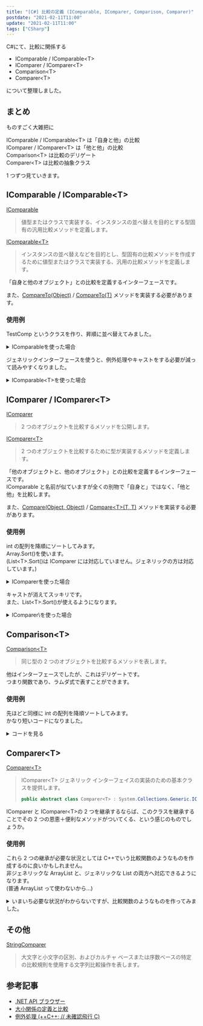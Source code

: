 ```yaml
---
title: "[C#] 比較の定義 (IComparable, IComparer, Comparison, Comparer)"
postdate: "2021-02-11T11:00"
update: "2021-02-11T11:00"
tags: ["CSharp"]
---
```


<!-- textlint-disable ja-technical-writing/ja-no-mixed-period -->

C#にて、比較に関係する

<!-- textlint-enable ja-technical-writing/ja-no-mixed-period -->

- IComparable / IComparable\<T\>
- IComparer / IComparer\<T\>
- Comparison\<T\>
- Comparer\<T\>

について整理しました。

## まとめ

<!-- textlint-disable ja-technical-writing/ja-no-mixed-period  -->

ものすごく大雑把に

IComparable / IComparable\<T\> は「自身と他」の比較  
IComparer / IComparer\<T\> は「他と他」の比較  
Comparison\<T\> は比較のデリゲート  
Comparer\<T\> は比較の抽象クラス

<!-- textlint-enable ja-technical-writing/ja-no-mixed-period -->

1 つずつ見ていきます。

## IComparable / IComparable\<T\>

[IComparable](https://docs.microsoft.com/ja-jp/dotnet/api/system.icomparable?view=net-5.0)

> 値型またはクラスで実装する、インスタンスの並べ替えを目的とする型固有の汎用比較メソッドを定義します。

[IComparable\<T\>](https://docs.microsoft.com/ja-jp/dotnet/api/system.icomparable-1?view=net-5.0)

> インスタンスの並べ替えなどを目的とし、型固有の比較メソッドを作成するために値型またはクラスで実装する、汎用の比較メソッドを定義します。

「自身と他のオブジェクト」との比較を定義するインターフェースです。

また、[CompareTo(Object)](https://docs.microsoft.com/ja-jp/dotnet/api/system.icomparable.compareto?view=net-5.0) / [CompareTo(T)](https://docs.microsoft.com/ja-jp/dotnet/api/system.icomparable-1.compareto?view=net-5.0) メソッドを実装する必要があります。

### 使用例

TestComp というクラスを作り、昇順に並べ替えてみました。

<details>
  <summary>IComparableを使った場合</summary>

```cs
public class Program {
    public static void Main() {
        var t = new List<TestComp>() {
            new TestComp(10), new TestComp(1), new TestComp(5)
        };
        t.Sort();
        foreach(var x in t) Console.Write(x.x + " "); //<-  1 5 10
        Console.WriteLine();
    }
}

class TestComp : IComparable {
    public int x;
    public TestComp(int x) {
        this.x = x;
    }

    public int CompareTo(object obj) {
        if(obj == null) throw new ArgumentNullException();
        if(!(obj is TestComp)) throw new ArgumentException();

        var val = obj as TestComp;
        return this.x - val.x;
    }
}
```

</details>

ジェネリックインターフェースを使うと、例外処理やキャストをする必要が減って読みやすくなりました。

<details>
  <summary>IComparable&lt;T&gt;を使った場合</summary>

```cs
public class Program {
    public static void Main() {
        var t = new List<TestComp>() {
            new TestComp(10), new TestComp(1), new TestComp(5)
        };
        t.Sort();
        foreach(var x in t) Console.Write(x.x + " "); //<-  1 5 10
        Console.WriteLine();
    }
}

class TestComp : IComparable<TestComp> {
    public int x;
    public TestComp(int x) {
        this.x = x;
    }

    public int CompareTo(TestComp other) {
        if(other == null) throw new ArgumentNullException();
        return this.x - other.x;
    }
}
```

</details>

## IComparer / IComparer\<T\>

[IComparer](https://docs.microsoft.com/ja-jp/dotnet/api/system.collections.icomparer?view=net-5.0)

> 2 つのオブジェクトを比較するメソッドを公開します。

[IComparer\<T\>](https://docs.microsoft.com/ja-jp/dotnet/api/system.collections.generic.icomparer-1?view=net-5.0)

> 2 つのオブジェクトを比較するために型が実装するメソッドを定義します。

「他のオブジェクトと、他のオブジェクト」との比較を定義するインターフェースです。  
IComparable と名前が似ていますが全くの別物で「自身と」ではなく、「他と他」を比較します。

また、[Compare(Object, Object)](https://docs.microsoft.com/ja-jp/dotnet/api/system.collections.icomparer.compare?view=net-5.0) / [Compare\<T\>(T, T)](https://docs.microsoft.com/ja-jp/dotnet/api/system.collections.generic.icomparer-1.compare?view=net-5.0) メソッドを実装する必要があります。

### 使用例

int の配列を降順にソートしてみます。  
Array.Sort()を使います。  
(List\<T\>.Sort()は IComparer には対応していません。ジェネリックの方は対応しています。)

<details>
  <summary>IComparerを使った場合</summary>

```cs
public class Program {
    public static void Main() {
        var t = new List<int> { 10, 1, 5 };
        Array.Sort(t.ToArray(), new MyComp());
        foreach(var x in t) Console.Write(x + " "); // <-  10 5 1
        Console.WriteLine();
    }
}

class MyComp : IComparer {
    public int Compare(object x, object y) {
        var valx = (int)x;
        var valy = (int)y;
        return valy - valx;
    }
}
```

</details>

キャストが消えてスッキリです。  
また、List\<T\>.Sort()が使えるようになります。

<details>
  <summary>IComparer\<T\>を使った場合</summary>

```cs
public class Program {
    public static void Main() {
        var t = new List<int> { 10, 1, 5 };
        t.Sort(new MyComp());
        foreach(var x in t) Console.Write(x + " "); // <-  10 5 1
        Console.WriteLine();
    }
}

class MyComp : IComparer<int> {
    public int Compare(int x, int y) {
        return y - x;
    }
}
```

</details>

## Comparison\<T\>

[Comparison\<T\>](https://docs.microsoft.com/ja-jp/dotnet/api/system.comparison-1?view=net-5.0)

> 同じ型の 2 つのオブジェクトを比較するメソッドを表します。

他はインターフェースでしたが、これはデリゲートです。  
つまり関数であり、ラムダ式で表すことができます。

### 使用例

先ほどと同様に int の配列を降順ソートしてみます。  
かなり短いコードになりました。

<details>
  <summary>コードを見る</summary>

```cs
public class Program {
    public static void Main() {
        var t = new List<int> { 10, 1, 5 };
        t.Sort((x, y) => y-x);
        foreach(var x in t) Console.Write(x + " "); // <-  10 5 1
        Console.WriteLine();
    }
}
```

</details>

## Comparer\<T\>

[Comparer\<T\>](https://docs.microsoft.com/ja-jp/dotnet/api/system.collections.generic.comparer-1?view=net-5.0)

> IComparer\<T\> ジェネリック インターフェイスの実装のための基本クラスを提供します。
>
> ```cs
> public abstract class Comparer<T> : System.Collections.Generic.IComparer<T>, System.Collections.IComparer
> ```

IComparer と IComparer\<T\>の 2 つを継承するならば、このクラスを継承することでその 2 つの恩恵＋便利なメソッドがついてくる、という感じのものでしょうか。

### 使用例

これら 2 つの継承が必要な状況としては C++でいう比較関数のようなものを作成するのに良いかもしれません。  
非ジェネリックな ArrayList と、ジェネリックな List の両方へ対応できるようになります。  
(普通 ArrayList って使わないから...)

<details>
  <summary>いまいち必要な状況がわからないですが、比較関数のようなものを作ってみました。</summary>

```cs
public class Program {
    public static void Main() {
        ArrayList array = new ArrayList(new int[] {10, 1, 5});
        array.Sort(new Greater());
        foreach(var x in array) Console.Write(x + " "); // <-  10 5 1
        Console.WriteLine();
    }
}

class Greater: Comparer<int> {
  public override int Compare(int x, int y){
    return y - x;
  }
}
```

</details>

## その他

[StringComparer](https://docs.microsoft.com/ja-jp/dotnet/api/system.stringcomparer?view=net-5.0)

> 大文字と小文字の区別、およびカルチャ ベースまたは序数ベースの特定の比較規則を使用する文字列比較操作を表します。

## 参考記事

- [.NET API ブラウザー](https://docs.microsoft.com/ja-jp/dotnet/api/)
- [大小関係の定義と比較](https://smdn.jp/programming/netfx/comparison/0_comparison/)
- [例外処理 (++C++; // 未確認飛行 C)](https://ufcpp.net/study/csharp/oo_exception.html)
